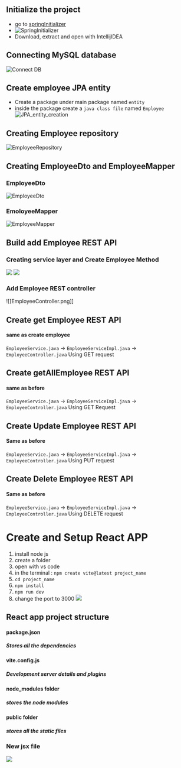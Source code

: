 
## Initialize the project
- go to [springInitializer](https://start.spring.io/)
- ![SpringInitializer](IMGS/SpringInit.png)
- Download, extract and open with IntellijIDEA

## Connecting MySQL database
![Connect DB](IMGS/ConnectingDatabase.png)


## Create employee JPA entity

- Create a package under main package named `entity`
- inside the package create a `java class file` named `Employee`
![JPA_entity_creation](IMGS/Employee_entity_JPA.png)

## Creating Employee repository

![EmployeeRepository](IMGS/EmployeeRespository.png)

## Creating EmployeeDto and EmployeeMapper

### EmployeeDto
![EmployeeDto](IMGS/EmployeeDto.png)

### EmoloyeeMapper
![EmployeeMapper](IMGS/EmployeeMapper.png)

## Build add Employee REST API

### Creating service layer and Create Employee Method
![](employeeService.png)
![](EmployeeServiceImpl.png)
### Add Employee REST controller
![[EmployeeController.png]]

## Create get Employee REST API
#### same as create employee
`EmployeeService.java` -> `EmployeeServiceImpl.java` -> `EmployeeController.java` 
Using GET request

## Create getAllEmployee REST API
#### same as before
`EmployeeService.java` -> `EmployeeServiceImpl.java` -> `EmployeeController.java` 
Using GET Request

## Create Update Employee REST API
#### Same as before
`EmployeeService.java` -> `EmployeeServiceImpl.java` -> `EmployeeController.java`
Using PUT request

## Create Delete Employee REST API

#### Same as before
`EmployeeService.java` -> `EmployeeServiceImpl.java` -> `EmployeeController.java`
Using DELETE request


# Create and Setup React APP
1. install node js
2. create a folder
3. open with vs code 
4. in the terminal : `npm create vite@latest project_name`
5. `cd project_name`
6. `npm install`
7. `npm run dev`
8. change the port to 3000
![](IMGS/createAndSetupReact.png)

## React app project structure
#### package.json
##### Stores all the dependencies

#### vite.config.js
##### Development server details and plugins

#### node_modules folder
##### stores the node modules
#### public folder
##### stores all the static files


### New jsx file
![](IMGS/helloWorldJSX.png)
